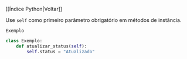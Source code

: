 [[Índice Python|Voltar]]

Use `self` como primeiro parâmetro obrigatório em métodos de instância.

`Exemplo`
```Python
class Exemplo:
    def atualizar_status(self):
        self.status = "Atualizado"
```